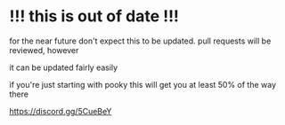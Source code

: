 # !!! this is out of date !!!
for the near future don't expect this to be updated. pull requests will be reviewed, however

it can be updated fairly easily

if you're just starting with pooky this will get you at least 50% of the way there

https://discord.gg/5CueBeY
